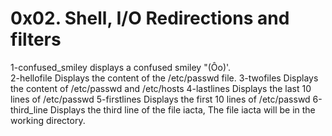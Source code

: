 # 0x02. Shell, I/O Redirections and filters
1-confused_smiley  displays a confused smiley "(Ôo)'.  
2-hellofile Displays the content of the /etc/passwd file.
3-twofiles Displays the content of /etc/passwd and /etc/hosts
4-lastlines Displays the last 10 lines of /etc/passwd
5-firstlines Displays the first 10 lines of /etc/passwd
6-third_line Displays the third line of the file iacta, The file iacta will be in the working directory.

